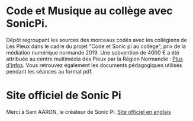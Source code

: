 # Code et Musique au collège avec SonicPi.
Dépôt regroupant les sources des morceaux codés avec les collégiens de Les Pieux dans le cadre du projet "Code et Sonic pi au collège", prix de la médiation numérique normande 2019.
Une subvention de 4000 € a été attribuée au centre multimédia des Pieux par la Région Normandie : [ Plus d'infos](https://espaces-numeriques.normandie.fr/actualite-region/remise-des-prix-2019-de-la-mediation-numerique-normande).
Vous retrouvez également les documents pédagogiques utilisés pendant les séances au format pdf.

# Site officiel de Sonic Pi
Merci à Sam AARON, le créateur de Sonic Pi. [Site officiel en anglais](https://sonic-pi.net)
